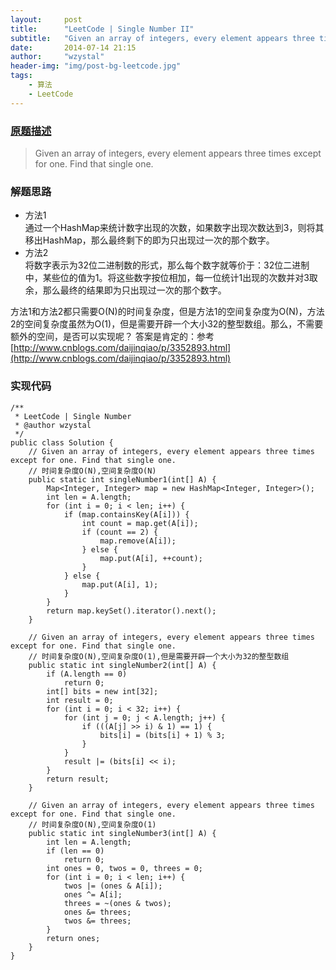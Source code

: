 ```yaml
---
layout:     post
title:      "LeetCode | Single Number II"
subtitle:   "Given an array of integers, every element appears three times except for one. Find that single one."
date:       2014-07-14 21:15
author:     "wzystal"
header-img: "img/post-bg-leetcode.jpg"
tags:
    - 算法
    - LeetCode
---
```


### [原题描述](https://oj.leetcode.com/problems/single-number-ii/)
> Given an array of integers, every element appears three times except for one. Find that single one.

### 解题思路
  * 方法1  
  通过一个HashMap来统计数字出现的次数，如果数字出现次数达到3，则将其移出HashMap，那么最终剩下的即为只出现过一次的那个数字。
  * 方法2  
  将数字表示为32位二进制数的形式，那么每个数字就等价于：32位二进制中，某些位的值为1。将这些数字按位相加，每一位统计1出现的次数并对3取余，那么最终的结果即为只出现过一次的那个数字。  

  方法1和方法2都只需要O(N)的时间复杂度，但是方法1的空间复杂度为O(N)，方法2的空间复杂度虽然为O(1)，但是需要开辟一个大小32的整型数组。那么，不需要额外的空间，是否可以实现呢？
  答案是肯定的：参考[http://www.cnblogs.com/daijinqiao/p/3352893.html](http://www.cnblogs.com/daijinqiao/p/3352893.html)

### 实现代码
```
/**
 * LeetCode | Single Number
 * @author wzystal
 */
public class Solution {
	// Given an array of integers, every element appears three times except for one. Find that single one.
	// 时间复杂度O(N),空间复杂度O(N)
	public static int singleNumber1(int[] A) {
		Map<Integer, Integer> map = new HashMap<Integer, Integer>();
		int len = A.length;
		for (int i = 0; i < len; i++) {
			if (map.containsKey(A[i])) {
				int count = map.get(A[i]);
				if (count == 2) {
					map.remove(A[i]);
				} else {
					map.put(A[i], ++count);
				}
			} else {
				map.put(A[i], 1);
			}
		}
		return map.keySet().iterator().next();
	}
	
	// Given an array of integers, every element appears three times except for one. Find that single one.
	// 时间复杂度O(N),空间复杂度O(1),但是需要开辟一个大小为32的整型数组
	public static int singleNumber2(int[] A) {
		if (A.length == 0)
			return 0;
		int[] bits = new int[32];
		int result = 0;
		for (int i = 0; i < 32; i++) {
			for (int j = 0; j < A.length; j++) {
				if (((A[j] >> i) & 1) == 1) {
					bits[i] = (bits[i] + 1) % 3;
				}
			}
			result |= (bits[i] << i);
		}
		return result;
	}
	
	// Given an array of integers, every element appears three times except for one. Find that single one.
	// 时间复杂度O(N),空间复杂度O(1)
	public static int singleNumber3(int[] A) {
		int len = A.length;
		if (len == 0)
			return 0;
		int ones = 0, twos = 0, threes = 0;
		for (int i = 0; i < len; i++) {
			twos |= (ones & A[i]);
			ones ^= A[i];
			threes = ~(ones & twos);
			ones &= threes;
			twos &= threes;
		}
		return ones;
	}
}
```


